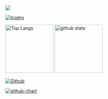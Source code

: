 ![](https://github-profile-summary-cards.vercel.app/api/cards/profile-details?username=issei4683&theme=2077)

[![trophy](https://github-profile-trophy.vercel.app/?username=issei4683&theme=onedark)](https://github-profile-trophy.vercel.app/?username=issei4683)

<img alt="Top Langs" height="150px" src="https://github-readme-stats.vercel.app/api/top-langs/?username=issei4683&layout=compact&count_private=true&show_icons=true&theme=tokyonight" />

<img alt="github stats" height="150px" src="https://github-readme-stats.vercel.app/api?username=issei4683&count_private=true&show_icons=true&show_icons=true&theme=tokyonight" />

[![Github](https://img.shields.io/badge/--FFFFFF?style=social&logo=github&label=Follow%20issei4683)](https://github.com/issei4683)

[![github-chart](https://github-chart.vercel.app/api?user=issei4683)](https://github.com/issei4683/github-chart)
